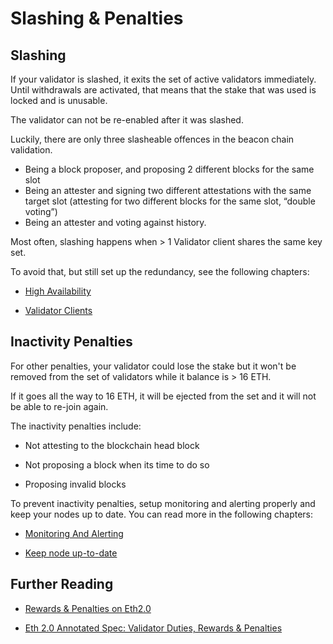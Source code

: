 # Slashing & Penalties

## Slashing

If your validator is slashed, it exits the set of active validators
immediately. Until withdrawals are activated, that means that the stake that
was used is locked and is unusable.

The validator can not be re-enabled after it was slashed.

Luckily, there are only three slasheable offences in the beacon chain
validation.

* Being a block proposer, and proposing 2 different blocks for the same slot
* Being an attester and signing two different attestations with the same target slot (attesting for two different blocks for the same slot, “double voting”)
* Being an attester and voting against history.

Most often, slashing happens when > 1 Validator client shares the same key set.

To avoid that, but still set up the redundancy, see the following chapters:

* [High Availability](ha.md)

* [Validator Clients](validator-clients.md)


## Inactivity Penalties

For other penalties, your validator could lose the stake but it won't be
removed from the set of validators while it balance is > 16 ETH.

If it goes all the way to 16 ETH, it will be ejected from the set and it will
not be able to re-join again.

The inactivity penalties include:

* Not attesting to the blockchain head block

* Not proposing a block when its time to do so

* Proposing invalid blocks

To prevent inactivity penalties, setup monitoring and alerting properly and
keep your nodes up to date. You can read more in the following chapters:

* [Monitoring And Alerting](monitoring.md)

* [Keep node up-to-date](reference/nodes/updates-releases.md)

## Further Reading

* [Rewards & Penalties on Eth2.0](https://consensys.net/blog/codefi/rewards-and-penalties-on-ethereum-20-phase-0/)

* [Eth 2.0 Annotated Spec: Validator Duties, Rewards & Penalties](https://github.com/ethereum/annotated-spec/blob/master/altair/beacon-chain.md#aside-validator-duties-rewards-and-penalties)
